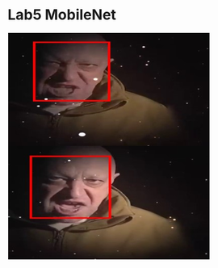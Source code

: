 # Lab5 MobileNet   
![1](https://raw.githubusercontent.com/evilbebra/CV_labs/master/Lab5.%20MobileNet/result.jpg)     
